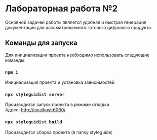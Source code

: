 # Лабораторная работа №2

Основной задачей работы является удобная и быстрая генерация документации для рассматриваемого готового цифрового продукта.

## Команды для запуска

Для инициализации проекта необходимо использовать следующие команды:

### `npm i`

Инициализация проекта и установка зависимостей.

### `npx styleguidist server`

Производится запуск проекта в режиме отладки.\
Адрес: [http://localhost:6060/](http://localhost:6060/)

### `npx styleguidist build`

Производится сборка проекта (в папку styleguide)